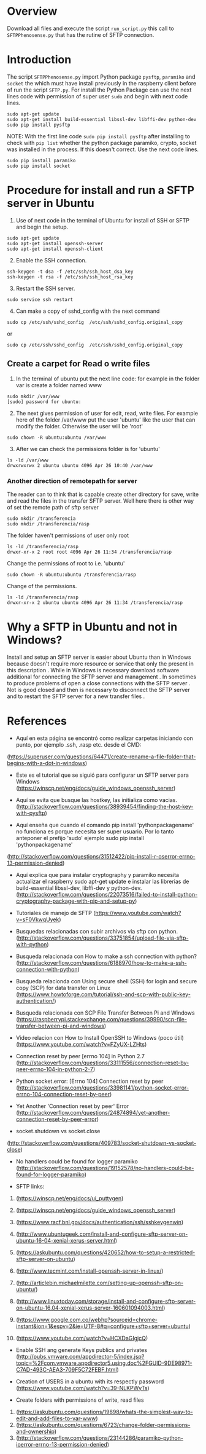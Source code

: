 # Overview

Download all files and execute the script `run_script.py` this call to `SFTPPhenosense.py` that has the rutine of SFTP connection.

# Introduction

The script `SFTPPhenosense.py` import Python package `pysftp`, `paramiko` and `socket` the which must have install previously in the raspberry client before of run the script `SFTP.py`. For install the Python Package can use the next lines code with permission of super user `sudo` and begin with next code lines.

```
sudo apt-get update
sudo apt-get install build-essential libssl-dev libffi-dev python-dev
sudo pip install pysftp
```

NOTE: With the first line code `sudo pip install pysftp` after installing to check with `pip list` whether the python package paramiko, crypto, socket was installed in the process. If this doesn't correct. Use the next code lines.  
```
sudo pip install paramiko
sudo pip install socket
```

# Procedure for install and run a SFTP server in Ubuntu
1. Use of next code in the terminal of Ubuntu for install of SSH or SFTP and begin the setup.

```
sudo apt-get update
sudo apt-get install openssh-server
sudo apt-get install openssh-client
```

2. Enable the SSH connection.

```
ssh-keygen -t dsa -f /etc/ssh/ssh_host_dsa_key
ssh-keygen -t rsa -f /etc/ssh/ssh_host_rsa_key
```

3. Restart the SSH server.

```
sudo service ssh restart
```

4. Can make a copy of sshd_config with the next command
```
sudo cp /etc/ssh/sshd_config  /etc/ssh/sshd_config.original_copy
```
or 
```
sudo cp /etc/ssh/sshd_config  /etc/ssh/sshd_config.original_copy
```

## Create a carpet for Read o write files

1. In the terminal of ubuntu put the next line code: for example in the folder var is create a folder named www
```
sudo mkdir /var/www
[sudo] password for ubuntu: 
```
2. The next gives permission of user for edit, read, write files. For example here of the folder /var/www put the user 'ubuntu' like the user that can modify the folder. Otherwise the user will be 'root' 
```
sudo chown -R ubuntu:ubuntu /var/www
```
3. After we can check the permissions folder is for 'ubuntu'
```
ls -ld /var/www
drwxrwxrwx 2 ubuntu ubuntu 4096 Apr 26 10:40 /var/www
```
### Another direction of remotepath for server  

The reader can to think that is capable create other directory for save, write and read the files in the transfer SFTP server. Well here there is other way of set the remote path of sftp server

```
sudo mkdir /transferencia
sudo mkdir /transferencia/rasp
```

The folder haven't permissions of user only root
```
ls -ld /transferencia/rasp
drwxr-xr-x 2 root root 4096 Apr 26 11:34 /transferencia/rasp
```
Change the permissions of root to i.e. 'ubuntu'
```
sudo chown -R ubuntu:ubuntu /transferencia/rasp
```
Change of the permissions.
```
ls -ld /transferencia/rasp
drwxr-xr-x 2 ubuntu ubuntu 4096 Apr 26 11:34 /transferencia/rasp
```

# Why a SFTP in Ubuntu and not in Windows?

Install and setup an SFTP server is easier about Ubuntu than in Windows because doesn't require more resource or service that only the present in this description . While in Windows is necessary download software additional for connecting the SFTP server and management . In sometimes to produce problems of open a close connections with the SFTP server . Not is good closed and then is necessary to disconnect the SFTP server and to restart the SFTP server for a new transfer files .


# References

- Aquí en esta página se encontró como realizar carpetas iniciando con punto, por ejemplo .ssh, .rasp etc. desde el CMD:

(https://superuser.com/questions/64471/create-rename-a-file-folder-that-begins-with-a-dot-in-windows)

- Este es el tutorial que se siguió para configurar un SFTP server para Windows
(https://winscp.net/eng/docs/guide_windows_openssh_server)

- Aquí se evita que busque las hostkey, las initializa como vacias.
(http://stackoverflow.com/questions/38939454/finding-the-host-key-with-pysftp)

- Aquí enseña que cuando el comando pip install 'pythonpackagename' no funciona es porque necesita ser super usuario. Por lo tanto anteponer el prefijo 'sudo' ejemplo sudo pip install 'pythonpackagename'
	
(http://stackoverflow.com/questions/31512422/pip-install-r-oserror-errno-13-permission-denied)

- Aquí explica que para instalar cryptography y paramiko necesita actualizar el raspberry sudo apt-get update e instalar las librerias de build-essential libssl-dev, libffi-dev y python-dev.
(http://stackoverflow.com/questions/22073516/failed-to-install-python-cryptography-package-with-pip-and-setup-py)

- Tutoriales de manejo de SFTP 
(https://www.youtube.com/watch?v=sF0VkwqUyek)

- Busquedas relacionadas con subir archivos via sftp con python.
(http://stackoverflow.com/questions/33751854/upload-file-via-sftp-with-python)

- Busqueda relacionada con How to make a ssh connection with python?
(http://stackoverflow.com/questions/6188970/how-to-make-a-ssh-connection-with-python)

- Busqueda relacionda con  Using secure shell (SSH) for login and secure copy (SCP) for data transfer on Linux
(https://www.howtoforge.com/tutorial/ssh-and-scp-with-public-key-authentication/)

- Busqueda relacionada con SCP File Transfer Between Pi and Windows
(https://raspberrypi.stackexchange.com/questions/39990/scp-file-transfer-between-pi-and-windows)

- Video relacion con How to Install OpenSSH to Windows (poco útil)
(https://www.youtube.com/watch?v=FZyUX-LZHts)

- Connection reset by peer [errno 104] in Python 2.7
(http://stackoverflow.com/questions/33111556/connection-reset-by-peer-errno-104-in-python-2-7)

- Python socket.error: [Errno 104] Connection reset by peer
(http://stackoverflow.com/questions/33981141/python-socket-error-errno-104-connection-reset-by-peer)

- Yet Another 'Connection reset by peer' Error
(http://stackoverflow.com/questions/24874894/yet-another-connection-reset-by-peer-error)

- socket.shutdown vs socket.close

(http://stackoverflow.com/questions/409783/socket-shutdown-vs-socket-close)

- No handlers could be found for logger paramiko
(http://stackoverflow.com/questions/19152578/no-handlers-could-be-found-for-logger-paramiko)

- SFTP links:
1. (https://winscp.net/eng/docs/ui_puttygen)
2. (https://winscp.net/eng/docs/guide_windows_openssh_server)
3. (https://www.racf.bnl.gov/docs/authentication/ssh/sshkeygenwin)


4. (http://www.ubuntugeek.com/install-and-configure-sftp-server-on-ubuntu-16-04-xenial-xerus-server.html)
5. (https://askubuntu.com/questions/420652/how-to-setup-a-restricted-sftp-server-on-ubuntu)
6. (http://www.tecmint.com/install-openssh-server-in-linux/)
7. (http://articlebin.michaelmilette.com/setting-up-openssh-sftp-on-ubuntu/)
8. (http://www.linuxtoday.com/storage/install-and-configure-sftp-server-on-ubuntu-16.04-xenial-xerus-server-160601094003.html)
9. (https://www.google.com.co/webhp?sourceid=chrome-instant&ion=1&espv=2&ie=UTF-8#q=configure+sftp+server+ubuntu)
10. (https://www.youtube.com/watch?v=HCXDaGIgjcQ)

- Enable SSH ang generate Keys publics and privates
(http://pubs.vmware.com/appdirector-5/index.jsp?topic=%2Fcom.vmware.appdirector5.using.doc%2FGUID-9DE98971-C7AD-493C-AEA3-709F5C72FEBF.html)

- Creation of USERS in a ubuntu with its respectly password
(https://www.youtube.com/watch?v=39-NLKPWyTs)

- Create folders with permissions of write, read files
1. (https://askubuntu.com/questions/19898/whats-the-simplest-way-to-edit-and-add-files-to-var-www)
2. (https://askubuntu.com/questions/6723/change-folder-permissions-and-ownership)
3. (http://stackoverflow.com/questions/23144286/paramiko-python-ioerror-errno-13-permission-denied)
